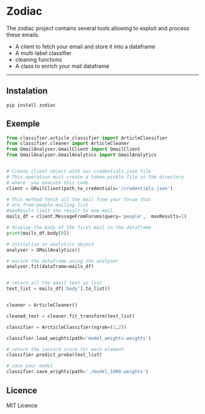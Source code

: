 # Zodiac

The zodiac project contains several tools allowing to exploit and process these emails.
* A client to fetch your email and store it into a dataframe 
* A multi-label classifier
* cleaning functions
* A class to enrich your mail dataframe

---

## Instalation

```
pip install zodiac 

```

## Exemple 

```python 
from classifier.article_classifier import ArticleClassifier
from classifier.cleaner import ArticleCleaner
from GmailAnalyser.GmailClient import GmailClient
from GmailAnalyser.GmailAnalytics import GmailAnalytics


# Create client object with our credentials.json file
# This operation must create a token.pickle file in the directory 
# where  you execute this code. 
client = GMailClient(path_to_credentials='/credentials.json')

# This method fetch all the mail from your forum that
# are from:people mailing list 
#maxResult limit the result to one mail. 
mails_df = client.MessageFromForums(query='people',  maxResults=1)

# display the body of the first mail in the dataframe 
print(mails_df.body[0])

# initialise an analytics object 
analyser = GMailAnalytics()

# enrich the dataframe using the analyser 
analyser.fit(dataframe=mails_df)


# return all the email text as list 
text_list = mails_df['body'].to_list()


cleaner = ArticleCleaner()

cleaned_text = cleaner.fit_transform(text_list)

classifier = ArcticleClassifier(ngram=(1,2))

classifier.load_weights(path='model_weights.weights')

# return the jaccard score for each element 
classifier.predict_proba(text_list)

# save your model 
classifier.save_wrights(path='./model_1900.weights')
```

## Licence 

MIT Licence
